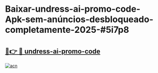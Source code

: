 # Baixar-undress-ai-promo-code-Apk-sem-anúncios-desbloqueado-completamente-2025-#5i7p8

# <h2><a href="https://ainizakaria.my?title=undress-ai-promo-code&ref=24M">🔗👉 🔴 undress-ai-promo-code</a></h2>

[![acn](https://github.com/user-attachments/assets/0f9c940e-d8b0-45ae-aac7-cd30a18b3e1c)](https://ainizakaria.my?title=undress-ai-promo-code&ref=24M)

